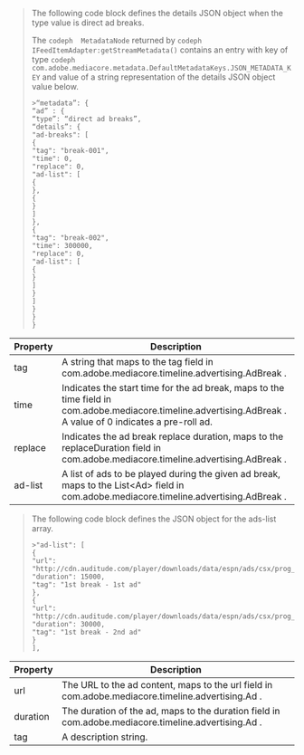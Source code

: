 ---
---

>The following code block defines the details JSON object when the type value is direct ad breaks.
>
>
>The `codeph  MetadataNode` returned by `codeph  IFeedItemAdapter:getStreamMetadata()` contains an entry with key of type `codeph  com.adobe.mediacore.metadata.DefaultMetadataKeys.JSON_METADATA_KEY` and value of a string representation of the details JSON object value below.
>
>
>
>```
>>“metadata”: { 
> “ad” : { 
> “type”: “direct ad breaks”, 
> “details”: { 
> "ad-breaks": [ 
> { 
> "tag": "break-001", 
> "time": 0, 
> "replace": 0, 
> "ad-list": [ 
> { 
> }, 
> { 
> } 
> ] 
> }, 
> { 
> "tag": "break-002", 
> "time": 300000, 
> "replace": 0, 
> "ad-list": [ 
> { 
> } 
> ] 
> } 
> ] 
> } 
> } 
>} 
>
>```
>
>
<table id="table_4A1BCE4375C7406B8F3215E7D3FB3670"> 
 <tgroup cols="2"> 
  <colspec colnum="1" colname="col1" colwidth="1.00*" /> 
  <colspec colnum="2" colname="col2" colwidth="3.85*" /> 
  <thead> 
   <tr> 
    <th colname="col1" class="entry"> Property </th> 
    <th colname="col2" class="entry"> Description </th> 
   </tr> 
  </thead> 
  <tbody> 
   <tr> 
    <td colname="col1"> <span class="codeph"> tag </span> </td> 
    <td colname="col2"> A string that maps to the tag field in <span class="codeph"> com.adobe.mediacore.timeline.advertising.AdBreak </span>. </td> 
   </tr> 
   <tr> 
    <td colname="col1"> <span class="codeph"> time </span> </td> 
    <td colname="col2"> Indicates the start time for the ad break, maps to the time field in <span class="codeph"> com.adobe.mediacore.timeline.advertising.AdBreak </span>. A value of 0 indicates a pre-roll ad. </td> 
   </tr> 
   <tr> 
    <td colname="col1"> <span class="codeph"> replace </span> </td> 
    <td colname="col2"> Indicates the ad break replace duration, maps to the <span class="codeph"> replaceDuration </span> field in <span class="codeph"> com.adobe.mediacore.timeline.advertising.AdBreak </span>. </td> 
   </tr> 
   <tr> 
    <td colname="col1"> <span class="codeph"> ad-list </span> </td> 
    <td colname="col2"> A list of ads to be played during the given ad break, maps to the <span class="codeph"> List&lt;Ad&gt; </span> field in <span class="codeph"> com.adobe.mediacore.timeline.advertising.AdBreak </span>. </td> 
   </tr> 
  </tbody> 
 </tgroup> 
</table>

>
>
>
>The following code block defines the JSON object for the ads-list array.
>
>
>
>```
>>"ad-list": [ 
> { 
> "url": "http://cdn.auditude.com/player/downloads/data/espn/ads/csx/prog_index.m3u8", 
> "duration": 15000, 
> "tag": "1st break - 1st ad" 
> }, 
> { 
> "url": "http://cdn.auditude.com/player/downloads/data/espn/ads/csx/prog_index.m3u8", 
> "duration": 30000, 
> "tag": "1st break - 2nd ad" 
> } 
>], 
>
>```
>
>
<table id="table_16DF81FEB31C4F9693CFDFA0884DE57F"> 
 <tgroup cols="2"> 
  <colspec colnum="1" colname="col1" colwidth="1.00*" /> 
  <colspec colnum="2" colname="col2" colwidth="3.85*" /> 
  <thead> 
   <tr> 
    <th colname="col1" class="entry"> Property </th> 
    <th colname="col2" class="entry"> Description </th> 
   </tr> 
  </thead> 
  <tbody> 
   <tr> 
    <td colname="col1"> <span class="codeph"> url </span> </td> 
    <td colname="col2"> The URL to the ad content, maps to the url field in <span class="codeph"> com.adobe.mediacore.timeline.advertising.Ad </span>. </td> 
   </tr> 
   <tr> 
    <td colname="col1"> <span class="codeph"> duration </span> </td> 
    <td colname="col2"> The duration of the ad, maps to the duration field in <span class="codeph"> com.adobe.mediacore.timeline.advertising.Ad </span>. </td> 
   </tr> 
   <tr> 
    <td colname="col1"> <span class="codeph"> tag </span> </td> 
    <td colname="col2"> A description string. </td> 
   </tr> 
  </tbody> 
 </tgroup> 
</table>

>
>
>

